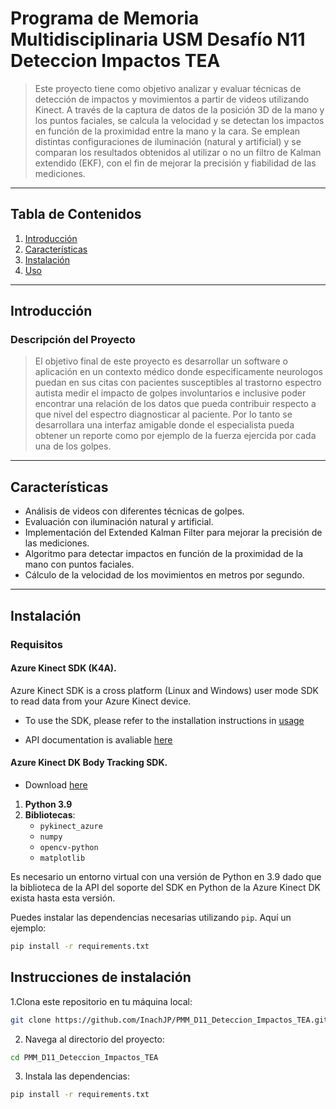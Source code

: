 # **Programa de Memoria Multidisciplinaria USM Desafío N11 Deteccion Impactos TEA**

> Este proyecto tiene como objetivo analizar y evaluar técnicas de detección de impactos y movimientos a partir de videos utilizando Kinect. A través de la captura de datos de la posición 3D de la mano y los puntos faciales, se calcula la velocidad y se detectan los impactos en función de la proximidad entre la mano y la cara. Se emplean distintas configuraciones de iluminación (natural y artificial) y se comparan los resultados obtenidos al utilizar o no un filtro de Kalman extendido (EKF), con el fin de mejorar la precisión y fiabilidad de las mediciones. 

---

## **Tabla de Contenidos**

1. [Introducción](#introducción)
2. [Características](#características)
3. [Instalación](#instalación)
4. [Uso](#uso)

---

## **Introducción**

### Descripción del Proyecto

> El objetivo final de este proyecto es desarrollar un software o aplicación en un contexto médico donde especificamente neurologos puedan en sus citas con pacientes susceptibles al trastorno espectro autista medir el impacto de golpes involuntarios e inclusive poder encontrar una relación de los datos que pueda contribuir respecto a que nivel del espectro diagnosticar al paciente. Por lo tanto se desarrollara una interfaz amigable donde el especialista pueda obtener un reporte como por ejemplo de la fuerza ejercida por cada una de los golpes.
---

## **Características**

- Análisis de videos con diferentes técnicas de golpes.
- Evaluación con iluminación natural y artificial.
- Implementación del Extended Kalman Filter para mejorar la precisión de las mediciones.
- Algoritmo para detectar impactos en función de la proximidad de la mano con puntos faciales.
- Cálculo de la velocidad de los movimientos en metros por segundo.

---

## **Instalación**

### Requisitos

#### **Azure Kinect SDK (K4A).**

Azure Kinect SDK is a cross platform (Linux and Windows) user mode SDK to read data from your Azure Kinect device.

  - To use the SDK, please refer to the installation instructions in [usage](https://github.com/microsoft/Azure-Kinect-Sensor-SDK/blob/develop/docs/usage.md)

  - API documentation is avaliable [here](https://microsoft.github.io/Azure-Kinect-Sensor-SDK/)

#### **Azure Kinect DK Body Tracking SDK.**

  - Download [here](https://www.microsoft.com/en-us/download/details.aspx?id=104221)


1. **Python 3.9**  
2. **Bibliotecas**:
    - `pykinect_azure`
    - `numpy`
    - `opencv-python`
    - `matplotlib`

Es necesario un entorno virtual con una versión de Python en 3.9 dado que la biblioteca de la API del soporte del SDK en Python de la Azure Kinect DK exista hasta esta versión.

Puedes instalar las dependencias necesarias utilizando `pip`. Aquí un ejemplo:

```bash
pip install -r requirements.txt
```

## **Instrucciones de instalación**
1.Clona este repositorio en tu máquina local:

```bash
git clone https://github.com/InachJP/PMM_D11_Deteccion_Impactos_TEA.git
```
2. Navega al directorio del proyecto:
   
```bash
cd PMM_D11_Deteccion_Impactos_TEA
```
3. Instala las dependencias:
```bash
pip install -r requirements.txt
```
